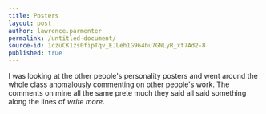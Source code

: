 ```yaml
---
title: Posters
layout: post
author: lawrence.parmenter
permalink: /untitled-document/
source-id: 1czuCK1zs0fipTqv_EJLeh1G964bu7GNLyR_xt7Ad2-8
published: true
---
```

I was looking at the other people's personality posters and went around the whole class anomalously commenting on other people's work. The comments on mine all the same prete much they said all said something along the lines of *write more*.

